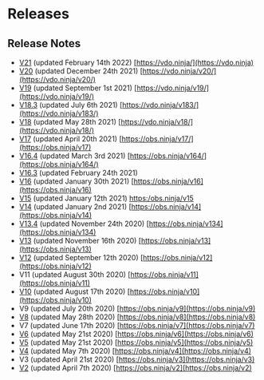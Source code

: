 # Releases

## Release Notes

* [V21](../older-releases/v21.md) (updated February 14th 2022) [https://vdo.ninja/](https://vdo.ninja)
* [V20](v20.md) (updated December 24th 2021) [https://vdo.ninja/v20/](https://vdo.ninja/v20/)
* [V19](v19.md) (updated September 1st 2021) [https://vdo.ninja/v19/](https://vdo.ninja/v19/)
* [V18.3](v18/v18.3.md) (updated July 6th 2021) [https://vdo.ninja/v183/](https://vdo.ninja/v183/)
* [V18](v18.md) (updated May 28th 2021) [https://vdo.ninja/v18/](https://vdo.ninja/v18/)
* [V17](v17-release-notes.md) (updated April 20th 2021) [https://obs.ninja/v17/](https://obs.ninja/v17)
* [V16.4](v16-release-notes/v16.4-update-notes.md) (updated March 3rd 2021) [https://obs.ninja/v164/](https://obs.ninja/v164/)
* [V16.3](v16-release-notes/v16.3-update-notes.md) (updated February 24th 2021)
* [V16](v16-release-notes/) (updated January 30th 2021) [https://obs.ninja/v16](https://obs.ninja/v16)
* [V15](v15-release-notes.md) (updated January 12th 2021) [https:/](https://obs.ninja/v15)[obs.ninja/v15](https://obs.ninja/v15)
* [V14](https://github.com/steveseguin/obsninja/wiki/v14-release-notes) (updated January 2nd 2021) [https://obs.ninja/v14](https://obs.ninja/v14)
* [V13.4](https://www.reddit.com/r/OBSNinja/comments/k02enh/version\_134\_of\_obsninja\_released\_change\_log\_here/) (updated November 24th 2020) [https://obs.ninja/v134](https://obs.ninja/v134)
* [V13](https://www.reddit.com/r/OBSNinja/comments/jik5fk/version\_13\_released\_change\_log/) (updated November 16th 2020) [https://obs.ninja/v13](https://obs.ninja/v13)
* [V12](https://www.reddit.com/r/OBSNinja/comments/irz5be/obsninja\_version\_12\_released\_change\_log\_here/) (updated September 12th 2020) [https://obs.ninja/v12](https://obs.ninja/v12)
* V11 (updated August 30th 2020) [https://obs.ninja/v11](https://obs.ninja/v11)
* [V10](https://www.reddit.com/r/OBSNinja/comments/ib7vhk/version\_10\_released\_text\_chat\_and\_more\_added\_see/) (updated August 17th 2020) [https://obs.ninja/v10](https://obs.ninja/v10)
* V9 (updated July 20th 2020) [https://obs.ninja/v9](https://obs.ninja/v9)
* [V8](https://www.reddit.com/r/OBSNinja/comments/hhba50/version\_8\_just\_released\_see\_the\_change\_log\_here/) (updated May 28th 2020) [https://obs.ninja/v8](https://obs.ninja/v8)
* V7 (updated June 17th 2020) [https://obs.ninja/v7](https://obs.ninja/v7)
* [V6](https://www.reddit.com/r/OBSNinja/comments/gy7h4g/site\_updated\_on\_june\_7th\_please\_find\_the\_change/) (updated May 21st 2020) [https://obs.ninja/v6](https://obs.ninja/v6)
* [V5](https://www.reddit.com/r/OBSNinja/comments/gobivl/new\_version\_released\_performance\_improvements/) (updated May 21st 2020) [https://obs.ninja/v5](https://obs.ninja/v5)
* [V4](https://www.reddit.com/r/OBSNinja/comments/gf5pd3/new\_version\_released\_today\_along\_with\_new/) (updated May 7th 2020) [https://obs.ninja/v4](https://obs.ninja/v4)
* V3 (updated April 21st 2020) [https://obs.ninja/v3](https://obs.ninja/v3)
* [V2](https://www.reddit.com/r/OBSNinja/comments/fwr3fy/obs\_ninja\_just\_updated\_new\_experimental/) (updated April 7th 2020) [https://obs.ninja/v2](https://obs.ninja/v2)
